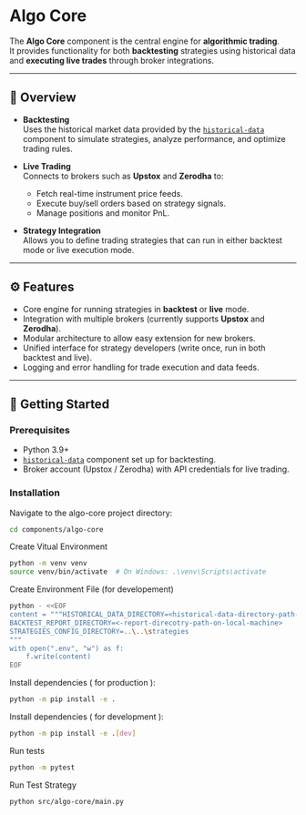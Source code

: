 # Algo Core

The **Algo Core** component is the central engine for **algorithmic trading**.  
It provides functionality for both **backtesting** strategies using historical data and **executing live trades** through broker integrations.

---

## 📌 Overview

- **Backtesting**  
  Uses the historical market data provided by the [`historical-data`](../historical-data/README.md) component to simulate strategies, analyze performance, and optimize trading rules.

- **Live Trading**  
  Connects to brokers such as **Upstox** and **Zerodha** to:
  - Fetch real-time instrument price feeds.
  - Execute buy/sell orders based on strategy signals.
  - Manage positions and monitor PnL.

- **Strategy Integration**  
  Allows you to define trading strategies that can run in either backtest mode or live execution mode.

---

## ⚙️ Features

- Core engine for running strategies in **backtest** or **live** mode.
- Integration with multiple brokers (currently supports **Upstox** and **Zerodha**).
- Modular architecture to allow easy extension for new brokers.
- Unified interface for strategy developers (write once, run in both backtest and live).
- Logging and error handling for trade execution and data feeds.

---

## 🚀 Getting Started

### Prerequisites
- Python 3.9+  
- [`historical-data`](../historical-data/README.md) component set up for backtesting.  
- Broker account (Upstox / Zerodha) with API credentials for live trading.

### Installation

Navigate to the algo-core project directory:  

```bash
cd components/algo-core
```

Create Vitual Environment
```bash
python -m venv venv
source venv/bin/activate  # On Windows: .\venv\Scripts\activate
```

Create Environment File (for developement)
```bash
python - <<EOF
content = """HISTORICAL_DATA_DIRECTORY=<historical-data-directory-path-on-local-machine>
BACKTEST_REPORT_DIRECTORY=<-report-direcotry-path-on-local-machine>
STRATEGIES_CONFIG_DIRECTORY=..\..\strategies
"""
with open(".env", "w") as f:
    f.write(content)
EOF

```

Install dependencies ( for production ):  

```bash
python -m pip install -e .   
```

Install dependencies ( for development ):  

```bash
python -m pip install -e .[dev]   
```

Run tests

```bash
python -m pytest
```

Run Test Strategy

```bash
python src/algo-core/main.py
```
